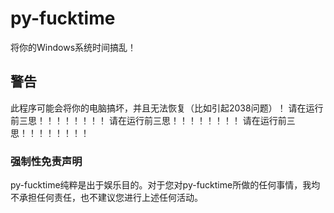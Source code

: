 # py-fucktime
将你的Windows系统时间搞乱！

## 警告
此程序可能会将你的电脑搞坏，并且无法恢复（比如引起2038问题）！
请在运行前三思！！！！！！！！
请在运行前三思！！！！！！！！
请在运行前三思！！！！！！！！

### 强制性免责声明
py-fucktime纯粹是出于娱乐目的。对于您对py-fucktime所做的任何事情，我均不承担任何责任，也不建议您进行上述任何活动。
